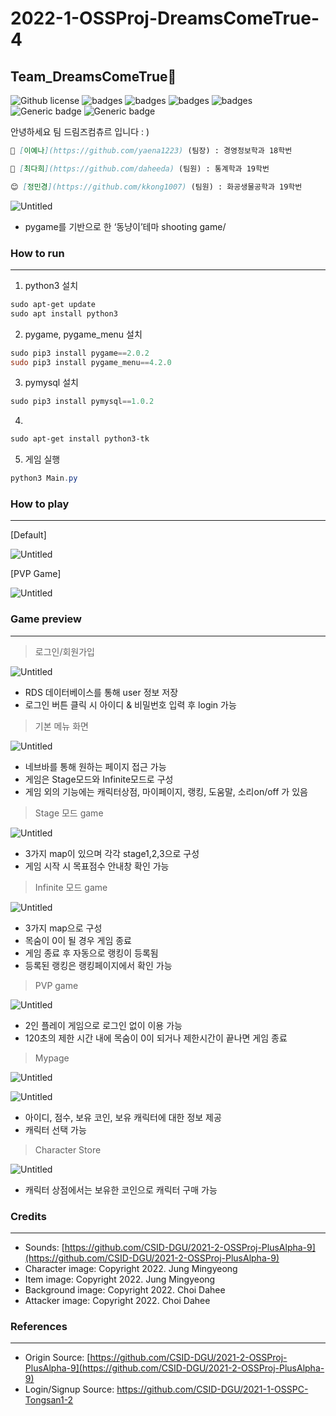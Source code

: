 # 2022-1-OSSProj-DreamsComeTrue-4
## Team_DreamsComeTrue💭
![Github license](https://img.shields.io/github/license/CSID-DGU/2022-1-OSSProj-DreamsComeTrue-4)
![badges](https://img.shields.io/badge/OS-ubuntu-red)
![badges](https://img.shields.io/badge/IDE-VSCode-informational)
![badges](https://img.shields.io/badge/python-3-blue)
![badges](https://img.shields.io/badge/pygame-2.0.2-yellow)
![Generic badge](https://img.shields.io/badge/pygame_menu-4.2.0-yellow.svg)
![Generic badge](https://img.shields.io/badge/pymysql-1.0.2-orange.svg)

안녕하세요 팀 드림즈컴츄르 입니다 : ) 

```markdown
🤪 [이예나](https://github.com/yaena1223) (팀장) : 경영정보학과 18학번

🥰 [최다희](https://github.com/daheeda) (팀원) : 통계학과 19학번

😊 [정민경](https://github.com/kkong1007) (팀원) : 화공생물공학과 19학번
```

![Untitled](Readme%20md%20d956af960cc740b2937bd0fb546ca2af/Untitled.png)

- pygame를 기반으로 한 ‘동냥이’테마 shooting game/

### How to run

---

1. python3 설치

```powershell
sudo apt-get update
sudo apt install python3
```

2. pygame, pygame_menu 설치

```powershell
sudo pip3 install pygame==2.0.2
sudo pip3 install pygame_menu==4.2.0
```

3. pymysql 설치

```powershell
sudo pip3 install pymysql==1.0.2
```

4. 

```powershell
sudo apt-get install python3-tk
```

5. 게임 실행

```powershell
python3 Main.py
```

### How to play

---

[Default]

![Untitled](Readme%20md%20d956af960cc740b2937bd0fb546ca2af/Untitled%201.png)

[PVP Game]

![Untitled](Readme%20md%20d956af960cc740b2937bd0fb546ca2af/Untitled%202.png)

### Game preview

---

> 로그인/회원가입
> 

![Untitled](Readme%20md%20d956af960cc740b2937bd0fb546ca2af/Untitled%203.png)

- RDS 데이터베이스를 통해 user 정보 저장
- 로그인 버튼 클릭 시 아이디 & 비밀번호 입력 후 login 가능

> 기본 메뉴 화면
> 

![Untitled](Readme%20md%20d956af960cc740b2937bd0fb546ca2af/Untitled%204.png)

- 네브바를 통해 원하는 페이지 접근 가능
- 게임은 Stage모드와 Infinite모드로 구성
- 게임 외의 기능에는 캐릭터상점, 마이페이지, 랭킹, 도움말, 소리on/off 가 있음

> Stage 모드 game
> 

![Untitled](Readme%20md%20d956af960cc740b2937bd0fb546ca2af/Untitled%205.png)

- 3가지 map이 있으며 각각 stage1,2,3으로 구성
- 게임 시작 시 목표점수 안내창 확인 가능

> Infinite 모드 game
> 

![Untitled](Readme%20md%20d956af960cc740b2937bd0fb546ca2af/Untitled%206.png)

- 3가지 map으로 구성
- 목숨이 0이 될 경우 게임 종료
- 게임 종료 후 자동으로 랭킹이 등록됨
- 등록된 랭킹은 랭킹페이지에서 확인 가능

> PVP game
> 

![Untitled](Readme%20md%20d956af960cc740b2937bd0fb546ca2af/Untitled%207.png)

- 2인 플레이 게임으로 로그인 없이 이용 가능
- 120초의 제한 시간 내에 목숨이 0이 되거나 제한시간이 끝나면 게임 종료

> Mypage
> 

![Untitled](Readme%20md%20d956af960cc740b2937bd0fb546ca2af/Untitled%208.png)

![Untitled](Readme%20md%20d956af960cc740b2937bd0fb546ca2af/Untitled%209.png)

- 아이디, 점수, 보유 코인, 보유 캐릭터에 대한 정보 제공
- 캐릭터 선택 가능

> Character Store
> 

![Untitled](Readme%20md%20d956af960cc740b2937bd0fb546ca2af/Untitled%2010.png)

- 캐릭터 상점에서는 보유한 코인으로 캐릭터 구매 가능

### Credits

---

- Sounds: [https://github.com/CSID-DGU/2021-2-OSSProj-PlusAlpha-9](https://github.com/CSID-DGU/2021-2-OSSProj-PlusAlpha-9)
- Character image: Copyright 2022. Jung Mingyeong
- Item image: Copyright 2022. Jung Mingyeong
- Background image: Copyright 2022. Choi Dahee
- Attacker image: Copyright 2022. Choi Dahee

### References

---

- Origin Source: [https://github.com/CSID-DGU/2021-2-OSSProj-PlusAlpha-9](https://github.com/CSID-DGU/2021-2-OSSProj-PlusAlpha-9)
- Login/Signup Source:  https://github.com/CSID-DGU/2021-1-OSSPC-Tongsan1-2
